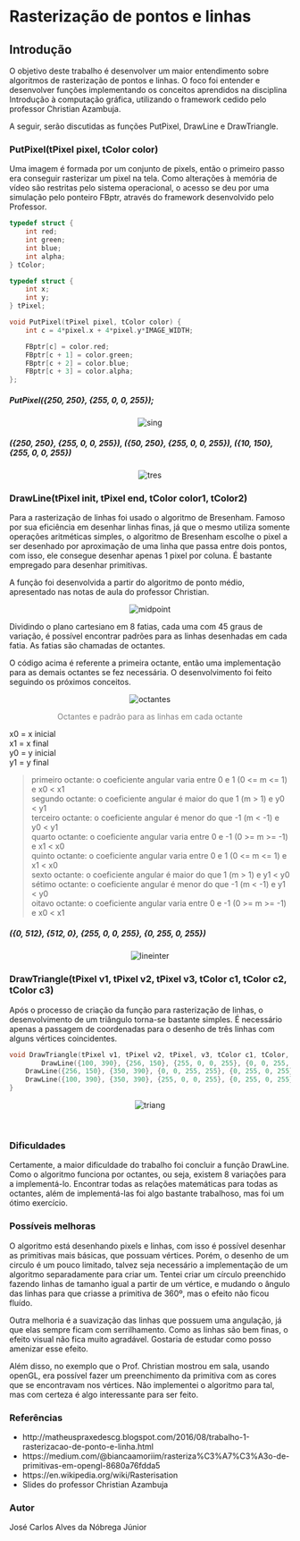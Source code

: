 # Rasterização de pontos e linhas 

## Introdução

<p>O objetivo deste trabalho é desenvolver um maior entendimento sobre algoritmos de rasterização de pontos e linhas. O foco foi entender e desenvolver funções implementando os conceitos aprendidos na disciplina Introdução à computação gráfica, utilizando o framework cedido pelo professor Christian Azambuja.</p>
<p>A seguir, serão discutidas as funções PutPixel, DrawLine e DrawTriangle.</p>

### PutPixel(tPixel pixel, tColor color)

<p>Uma imagem é formada por um conjunto de pixels, então o primeiro passo era conseguir rasterizar um pixel na tela. Como alterações à memória de vídeo são restritas pelo sistema operacional, o acesso se deu por uma simulação pelo ponteiro FBptr, através do framework desenvolvido pelo Professor.</p>

```c
typedef struct {
	int red;
	int green;
	int blue;
	int alpha;
} tColor;

typedef struct {
	int x;
	int y;
} tPixel;

```

```c
void PutPixel(tPixel pixel, tColor color) {
	int c = 4*pixel.x + 4*pixel.y*IMAGE_WIDTH;

	FBptr[c] = color.red;
	FBptr[c + 1] = color.green;
	FBptr[c + 2] = color.blue;
	FBptr[c + 3] = color.alpha;
};
```

<h5>PutPixel({250, 250}, {255, 0, 0, 255});</h5>
<p align="center">
<img alt="sing" src="./prints/single.png"/><br>
</p>

<h5>({250, 250}, {255, 0, 0, 255}), ({50, 250}, {255, 0, 0, 255}), ({10, 150}, {255, 0, 0, 255})</h5>
<p align="center">
<img alt="tres" src="./prints/three.png"/>	
</p>
	
### DrawLine(tPixel init, tPixel end, tColor color1, tColor2)

</p>Para a rasterização de linhas foi usado o algoritmo de Bresenham. Famoso por sua eficiência em desenhar linhas finas, já que o mesmo utiliza somente operações aritméticas simples, o algoritmo de Bresenham escolhe o pixel a ser desenhado por aproximação de uma linha que passa entre dois pontos, com isso, ele consegue desenhar apenas 1 pixel por coluna. É bastante empregado para desenhar primitivas.</p>
<p>A função foi desenvolvida a partir do algoritmo de ponto médio, apresentado nas notas de aula do professor Christian.</p>

<p align="center">
<img alt="midpoint" src="./prints/algoritmo.png" />
</p>

<p>Dividindo o plano cartesiano em 8 fatias, cada uma com 45 graus de variação, é possível encontrar padrões para as linhas desenhadas em cada fatia. As fatias são chamadas de octantes.
</p>
<p>O código acima é referente a primeira octante, então uma implementação para as demais octantes se fez necessária. 
O desenvolvimento foi feito seguindo os próximos conceitos.</p>
	
<p align="center">
<img alt="octantes" src="./prints/cords.png"/>
</p>
<p align="center" style="color:gray;">Octantes e padrão para as linhas em cada octante</p>
<p>
x0 = x inicial<br>
x1 = x final<br>
y0 = y inicial<br>
y1 = y final </p>

>primeiro octante: o coeficiente angular varia entre 0 e 1 (0 <= m <= 1) e x0 < x1<br>
segundo octante: o coeficiente angular é maior do que 1 (m > 1) e y0 < y1<br>
terceiro octante:  o coeficiente angular é menor do que -1 (m < -1) e y0 < y1<br>
quarto octante: o coeficiente angular varia entre 0 e -1 (0 >= m >= -1) e x1 < x0<br>
quinto octante: o coeficiente angular varia entre 0 e 1 (0 <= m <= 1)  e x1 < x0<br>
sexto octante: o coeficiente angular é maior do que 1 (m > 1) e y1 < y0<br>
sétimo octante: o coeficiente angular é menor do que -1 (m < -1) e y1 < y0<br>
oitavo octante:  o coeficiente angular varia entre 0 e -1 (0 >= m >= -1) e x0 < x1<br>

<h5>({0, 512}, {512, 0}, {255, 0, 0, 255}, {0, 255, 0, 255})</h5>
<p align="center">
<img alt="lineinter" src="./prints/line.png"/>
</p>


### DrawTriangle(tPixel v1, tPixel v2, tPixel v3, tColor c1, tColor c2, tColor c3)

<p>Após o processo de criação da função para rasterização de linhas, o desenvolvimento de um triângulo torna-se bastante simples. É necessário apenas a passagem de coordenadas para o desenho de três linhas com alguns vértices coincidentes.</p>

```c
void DrawTriangle(tPixel v1, tPixel v2, tPixel, v3, tColor c1, tColor, c2, tColor c3) {
        DrawLine({100, 390}, {256, 150}, {255, 0, 0, 255}, {0, 0, 255, 255});	
	DrawLine({256, 150}, {350, 390}, {0, 0, 255, 255}, {0, 255, 0, 255});
	DrawLine({100, 390}, {350, 390}, {255, 0, 0, 255}, {0, 255, 0, 255});
}

```

<p align="center">
<img alt="triang" src="./prints/triangle.png"/>
</p>

<br>

### Dificuldades
<p>Certamente, a maior dificuldade do trabalho foi concluir a função DrawLine. Como o algoritmo funciona por octantes, ou seja, existem 8 variações para a implementá-lo. Encontrar todas as relações matemáticas para todas as octantes, além de implementá-las foi algo bastante trabalhoso, mas foi um ótimo exercício.</p>

### Possíveis melhoras
<p>
O algoritmo está desenhando pixels e linhas, com isso é possível desenhar as primitivas mais básicas, que possuam vértices. Porém, o desenho de um circulo é um pouco limitado, talvez seja necessário a implementação de um algoritmo separadamente para criar um. 
Tentei criar um círculo preenchido fazendo linhas de tamanho igual a partir de um vértice, e mudando o ângulo das linhas para que criasse a primitiva de 360º, mas o efeito não ficou fluído.
</p>
<p>
Outra melhoria é a suavização das linhas que possuem uma angulação, já que elas sempre ficam com serrilhamento. Como as linhas são bem finas, o efeito visual não fica muito agradável.  Gostaria de estudar como posso amenizar esse efeito.
</p>
<p>
Além disso, no exemplo que o Prof. Christian mostrou em sala, usando openGL, era possível fazer um preenchimento da primitiva com as cores que se encontravam nos vértices. Não implementei o algoritmo para tal, mas com certeza é algo interessante para ser feito.
</p>

### Referências 

<ul>
	<li>http://matheuspraxedescg.blogspot.com/2016/08/trabalho-1-rasterizacao-de-ponto-e-linha.html</li>
	<li>https://medium.com/@biancaamoriim/rasteriza%C3%A7%C3%A3o-de-primitivas-em-opengl-8680a76fdda5</li>
	<li>https://en.wikipedia.org/wiki/Rasterisation</li>
	<li>Slides do professor Christian Azambuja</li>
</ul>

### Autor
<p>José Carlos Alves da Nóbrega Júnior</p>

